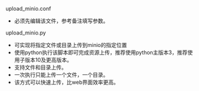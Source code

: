 upload_minio.conf
- 必须先编辑该文件，参考备注填写参数。

upload_minio.py
- 可实现将指定文件或目录上传到minio的指定位置
- 使用python执行该脚本即可完成资源上传，推荐使用python主版本3，推荐使用子版本10及更高版本。
- 支持文件和目录上传。
- 一次执行只能上传一个文件，一个目录。
- 该方式可以快速上传，比web界面效率更高。
